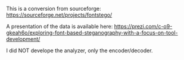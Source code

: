 This is a conversion from sourceforge: https://sourceforge.net/projects/fontstego/

A presentation of the data is available here: https://prezi.com/c-o9-gkeah6o/exploring-font-based-steganography-with-a-focus-on-tool-development/

I did NOT develope the analyzer, only the encoder/decoder.
